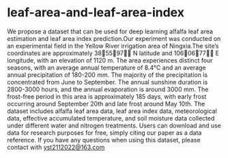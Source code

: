# leaf-area-and-leaf-area-index
We propose a dataset that can be used for deep learning alfalfa leaf area estimation and leaf area index prediction.Our experiment was conducted on an experimental field in the Yellow River irrigation area of Ningxia.The site’s coordinates are approximately 385597 N latitude and 1060677 E longitude, with an elevation of 1120 m. The area experiences distinct four seasons, with an average annual temperature of 8.4°C and an average annual precipitation of 180-200 mm. The majority of the precipitation is concentrated from June to September. The annual sunshine duration is 2800-3000 hours, and the annual evaporation is around 3000 mm. The frost-free period in this area is approximately 185 days, with early frost occurring around September 20th and late frost around May 10th.
The dataset includes alfalfa leaf area data, leaf area index data, meteorological data, effective accumulated temperature, and soil moisture data collected under different water and nitrogen treatments.
Users can download and use data for research purposes for free, simply citing our paper as a data reference.
If you have any questions when using this dataset, please contact with yst2112022@163.com
